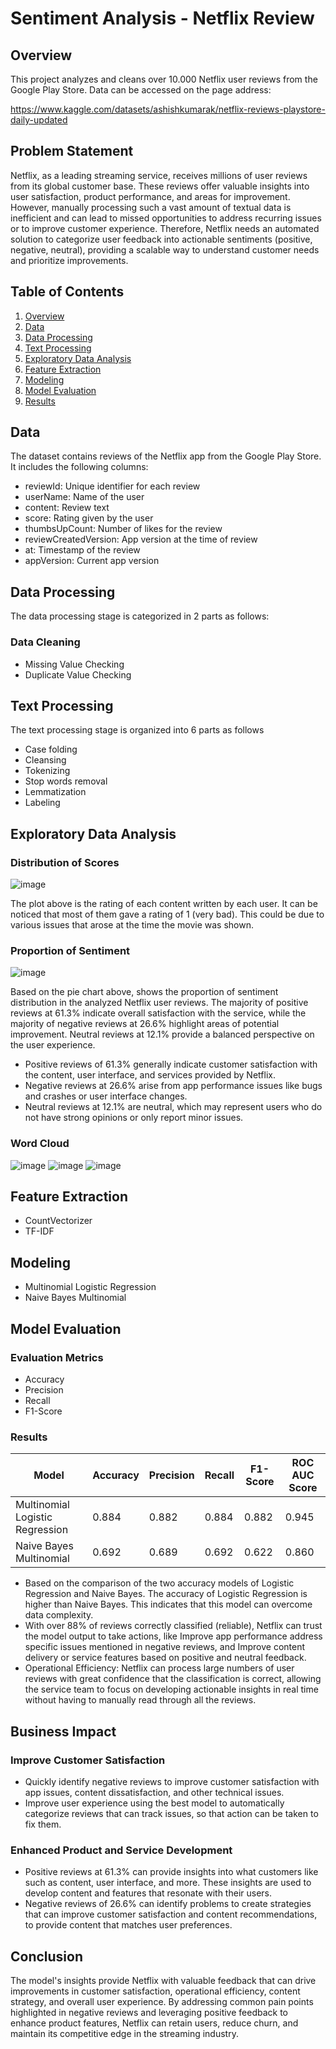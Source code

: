 # Sentiment Analysis - Netflix Review

## Overview
This project analyzes and cleans over 10.000 Netflix user reviews from the Google Play Store. Data can be accessed on the page address:

https://www.kaggle.com/datasets/ashishkumarak/netflix-reviews-playstore-daily-updated

## Problem Statement
Netflix, as a leading streaming service, receives millions of user reviews from its global customer base. These reviews offer valuable insights into user satisfaction, product performance, and areas for improvement. However, manually processing such a vast amount of textual data is inefficient and can lead to missed opportunities to address recurring issues or to improve customer experience. Therefore, Netflix needs an automated solution to categorize user feedback into actionable sentiments (positive, negative, neutral), providing a scalable way to understand customer needs and prioritize improvements.

## Table of Contents
1. [Overview](#overview)
2. [Data](#data)
3. [Data Processing](#data-processing)
4. [Text Processing](#text-processing)
5. [Exploratory Data Analysis](#exploratory-data-analysis)
6. [Feature Extraction](#feature-extraction)
7. [Modeling](#modeling)
8. [Model Evaluation](#model-evaluation)
9. [Results](#results)

## Data
The dataset contains reviews of the Netflix app from the Google Play Store. It includes the following columns:

- reviewId: Unique identifier for each review
- userName: Name of the user
- content: Review text
- score: Rating given by the user
- thumbsUpCount: Number of likes for the review
- reviewCreatedVersion: App version at the time of review
- at: Timestamp of the review
- appVersion: Current app version

## Data Processing
The data processing stage is categorized in 2 parts as follows:
### Data Cleaning
- Missing Value Checking
- Duplicate Value Checking

## Text Processing
The text processing stage is organized into 6 parts as follows
- Case folding
- Cleansing
- Tokenizing
- Stop words removal
- Lemmatization
- Labeling

## Exploratory Data Analysis
### Distribution of Scores
![image](https://github.com/user-attachments/assets/c957bdce-4753-4d2e-b1c6-3a5dec91fd0c)

The plot above is the rating of each content written by each user. It can be noticed that most of them gave a rating of 1 (very bad). This could be due to various issues that arose at the time the movie was shown.

### Proportion of Sentiment
![image](https://github.com/user-attachments/assets/3b12be98-f973-4242-8037-f8ad7d85f45a)

Based on the pie chart above, shows the proportion of sentiment distribution in the analyzed Netflix user reviews. The majority of positive reviews at 61.3% indicate overall satisfaction with the service, while the majority of negative reviews at 26.6% highlight areas of potential improvement. Neutral reviews at 12.1% provide a balanced perspective on the user experience.
- Positive reviews of 61.3% generally indicate customer satisfaction with the content, user interface, and services provided by Netflix.
- Negative reviews at 26.6% arise from app performance issues like bugs and crashes or user interface changes.
- Neutral reviews at 12.1% are neutral, which may represent users who do not have strong opinions or only report minor issues.

### Word Cloud
![image](https://github.com/user-attachments/assets/c79c39f9-539b-48f1-ad31-a249c381b1d9)
![image](https://github.com/user-attachments/assets/344214fe-1375-4af2-af1c-fe59b72042cf)
![image](https://github.com/user-attachments/assets/7b1e7257-86f8-4ab6-a202-0bf4f3808c6d)


## Feature Extraction
- CountVectorizer
- TF-IDF

## Modeling
- Multinomial Logistic Regression
- Naive Bayes Multinomial

## Model Evaluation
### Evaluation Metrics
- Accuracy
- Precision
- Recall
- F1-Score

### Results
| Model                        | Accuracy | Precision | Recall  | F1-Score | ROC AUC Score |
|------------------------------|----------|-----------|---------|----------|---------------|
| Multinomial Logistic Regression | 0.884   | 0.882     | 0.884   | 0.882    | 0.945         |
| Naive Bayes Multinomial      | 0.692    | 0.689     | 0.692   | 0.622    | 0.860         |

- Based on the comparison of the two accuracy models of Logistic Regression and Naive Bayes. The accuracy of Logistic Regression is higher than Naive Bayes. This indicates that this model can overcome data complexity.
- With over 88% of reviews correctly classified (reliable), Netflix can trust the model output to take actions, like Improve app performance address specific issues mentioned in negative reviews, and Improve content delivery or service features based on positive and neutral feedback.
- Operational Efficiency: Netflix can process large numbers of user reviews with great confidence that the classification is correct, allowing the service team to focus on developing actionable insights in real time without having to manually read through all the reviews.

## Business Impact
### Improve Customer Satisfaction
- Quickly identify negative reviews to improve customer satisfaction with app issues, content dissatisfaction, and other technical issues.
- Improve user experience using the best model to automatically categorize reviews that can track issues, so that action can be taken to fix them.

### Enhanced Product and Service Development
- Positive reviews at 61.3% can provide insights into what customers like such as content, user interface, and more. These insights are used to develop content and features that resonate with their users.
- Negative reviews of 26.6% can identify problems to create strategies that can improve customer satisfaction and content recommendations, to provide content that matches user preferences.

## Conclusion
The model's insights provide Netflix with valuable feedback that can drive improvements in customer satisfaction, operational efficiency, content strategy, and overall user experience. By addressing common pain points highlighted in negative reviews and leveraging positive feedback to enhance product features, Netflix can retain users, reduce churn, and maintain its competitive edge in the streaming industry.
